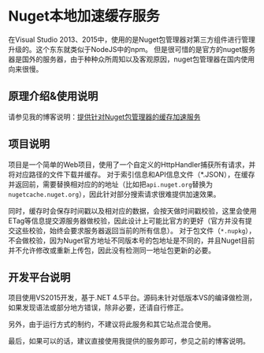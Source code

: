 ﻿# Nuget本地加速缓存服务

在Visual Studio 2013、2015中，使用的是Nuget包管理器对第三方组件进行管理升级的。这个东东就类似于NodeJS中的npm。
但是很可惜的是官方的nuget服务器是国外的服务器，由于种种众所周知以及客观原因，nuget包管理器在国内使用向来很慢。

## 原理介绍&使用说明

请参见我的博客说明：[提供针对Nuget包管理器的缓存加速服务](http://blog.fishlee.net/2015/10/14/announcing_nuget_acceleration_service/)

## 项目说明

项目是一个简单的Web项目，使用了一个自定义的HttpHandler捕获所有请求，并将对应路径的文件下载并缓存。
对于索引信息和API信息文件（*.JSON），在缓存并返回前，需要替换相对应的的地址（比如把```api.nuget.org```替换为```nugetcache.nuget.org```），因此针对部分搜索请求很难提供加速效果。

同时，缓存时会保存时间戳以及相对应的数据，会按天做时间戳校验，这里会使用ETag等信息提交源服务器做校验，因此设计上可能比官方的更好（官方并没有提交这些校验，始终会要求服务器返回当前的所有信息）。
对于包文件（```*.nupkg```），不会做校验，因为Nuget官方地址不同版本号的包地址是不同的，并且Nuget目前并不允许修改或重新上传包，因此没有检测同一地址包更新的必要。

## 开发平台说明

项目使用VS2015开发，基于.NET 4.5平台。源码未针对低版本VS的编译做检测，如果发现语法或部分地方错误，除非必要，还请自行修正。

另外，由于运行方式的制约，不建议将此服务和其它站点混合使用。

最后，如果可以的话，建议直接使用我提供的服务即可，参见之前的博客说明。